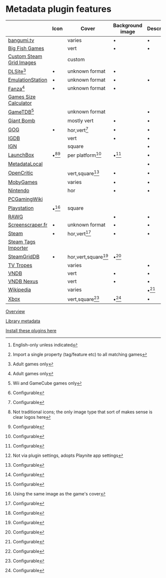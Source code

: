 # Metadata plugin features

|                                                                                                                     | Icon      | Cover               | Background image | Description | Community score | Install size | Tags  | Language selection[^7] | Property import [^6] |
| ------------------------------------------------------------------------------------------------------------------- | --------- | ------------------- | ---------------- | ----------- | --------------- | ------------ | ----- | ---------------------- | -------------------- |
| [bangumi.tv](https://playnite.link/addons.html#Bangumi_fea02b9a-ab77-47e3-8fb1-6512c9261fbe)                        |           | varies              | •                | •           | •               |              | •     | Chinese                |                      |
| [Big Fish Games](https://playnite.link/addons.html#BigFishMetadata)                                                 |           | vert                | •                | •           | •               | •            |       | •                      |                      |
| [Custom Steam Grid Images](https://playnite.link/addons.html#CustomSteamCovers)                                     |           | custom              |                  |             |                 |              |       |                        |                      |
| [DLSite](https://playnite.link/addons.html#DLsiteMetadata_db03c8d9-645a-4359-aafb-01cda945f301)[^1]                 | •         | unknown format      | •                |             |                 |              | •     | •                      |                      |
| [EmulationStation](https://playnite.link/addons.html#ESMetadata_71f952a8-4763-41e3-9934-7fe02a1e33d4)               | •         | unknown format      | •                | •           | •               |              | •     |                        |                      |
| [Fanza](https://playnite.link/addons.html#FanzaMetadata_db03c8d9-645a-4359-aafb-01cda945f301)[^1]                   | •         | unknown format      | •                |             |                 |              | •     | Japanese/English       |                      |
| [Games Size Calculator](https://playnite.link/addons.html#GamesSizeCalculator_97cc59db-3f80-4852-8bfc-a80304f9efe9) |           |                     |                  |             |                 | •            |       |                        |                      |
| [GameTDB](https://playnite.link/addons.html#DolphinMetadata)[^2]                                                    |           | unknown format      |                  | •           |                 |              |       |                        |                      |
| [Giant Bomb](https://playnite.link/addons.html#GiantBombMetadata)                                                   |           | mostly vert         | •                | •           |                 |              | •[^4] |                        | •                    |
| [GOG](https://playnite.link/addons.html#GOGMetadata)                                                                | •         | hor,vert[^4]        | •                | •           | •               | •            | •     | •                      |                      |
| [IGDB](https://playnite.link/addons.html#IGDBMetadata_Builtin)                                                      |           | vert                | •                | •           | •               |              |       |                        |                      |
| [IGN](https://playnite.link/addons.html#IgnMetadata_6024e3a9-de7e-4848-9101-7a2f818e7e47)                           |           | square              |                  | •           |                 |              |       |                        |                      |
| [LaunchBox](https://playnite.link/addons.html#LaunchBoxMetadata)                                                    | •[^3][^4] | per platform[^4]    | •[^4]            | •           | •               |              |       |                        |                      |
| [MetadataLocal](https://playnite.link/addons.html#playnite-metadatalocal-plugin)                                    |           |                     |                  | •           |                 |              |       | •[^8]                  |                      |
| [OpenCritic](https://playnite.link/addons.html#OpenCriticMetadata)                                                  |           | vert,square[^4]     | •                | •           | •               |              |       |                        |                      |
| [MobyGames](https://playnite.link/addons.html#MobyGamesMetadata)                                                    |           | varies              | •                | •           |                 |              | •[^4] |                        | •                    |
| [Nintendo](https://playnite.link/addons.html#NintendoMetadata)                                                      |           | hor                 | •                | •           |                 |              |       |                        |                      |
| [PCGamingWiki](https://playnite.link/addons.html#PCGamingWikiMetadata_c038558e-427b-4551-be4c-be7009ce5a8d)         |           |                     |                  |             |                 |              | •[^4] |                        | •                    |
| [Playstation](https://playnite.link/addons.html#UniversalPSNMetadata)                                               | •[^5]     | square              |                  |             |                 |              |       |                        |                      |
| [RAWG](https://playnite.link/addons.html#RawgMetadata)                                                              |           |                     | •                | •           | •               |              | •     |                        |                      |
| [Screenscraper.fr](https://playnite.link/addons.html#ScreenScraperMetadata_7f06b81a-3271-44ee-a234-b32fc15c42f1)    | •         | unknown format      | •                | •           |                 |              |       |                        |                      |
| [Steam](https://playnite.link/addons.html#Universal_Steam_Metadata)                                                 | •         | hor,vert[^4]        | •                | •           | •               |              | •[^4] | •                      |                      |
| [Steam Tags Importer](https://playnite.link/addons.html#Steam_Tags_Importer_01b67948-33a1-42d5-bd39-e4e8a226d215)   |           |                     |                  |             |                 |              | •     |                        | •                    |
| [SteamGridDB](https://playnite.link/addons.html#SteamGridDB_Playnite_Metadata)                                      | •         | hor,vert,square[^4] | •[^4]            |             |                 |              |       |                        |                      |
| [TV Tropes](https://playnite.link/addons.html#TvTropesMetadata)                                                     |           | varies              |                  | •           |                 |              | •     |                        | •                    |
| [VNDB](https://playnite.link/addons.html#VNDBMetadata)                                                              |           | vert                | •                | •           | •               |              | •     |                        |                      |
| [VNDB Nexus](https://playnite.link/addons.html#VNDBNexus_39229206-1199-4fee-a014-e8478ea4cd77)                      |           | vert                | •                | •           | •               |              | •     |                        |                      |
| [Wikipedia](https://playnite.link/addons.html#WikipediaMetadata_6c1bdd62-77bf-4866-a264-11544508687c)               |           | varies              |                  | •[^4]       |                 |              | •[^4] |                        |                      |
| [Xbox](https://playnite.link/addons.html#XboxMetadata)                                                              |           | vert,square[^4]     | •[^4]            | •           | •               | •            |       |                        |                      |

[Overview](./README.md)

[Library metadata](./librarymetadata.md)

[Install these plugins here](https://playnite.link/addons.html)

[^1]: Adult games only
[^2]: Wii and GameCube games only
[^3]: Not traditional icons; the only image type that sort of makes sense is clear logos here
[^4]: Configurable
[^5]: Using the same image as the game's cover
[^6]: Import a single property (tag/feature etc) to all matching games
[^7]: English-only unless indicated
[^8]: Not via plugin settings, adopts Playnite app settings

